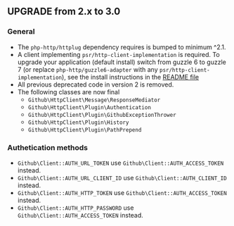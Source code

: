 ## UPGRADE from 2.x to 3.0

### General

* The `php-http/httplug` dependency requires is bumped to minimum ^2.1.
* A client implementing `psr/http-client-implementation` is required.
  To upgrade your application (default install) switch from guzzle 6 to guzzle 7 (or replace `php-http/guzzle6-adapter` with any `psr/http-client-implementation`), see the install instructions in the [README file](README.md)
* All previous deprecated code in version 2 is removed.
* The following classes are now final
    * `Github\HttpClient\Message\ResponseMediator`
    * `Github\HttpClient\Plugin\Authentication`
    * `Github\HttpClient\Plugin\GithubExceptionThrower`
    * `Github\HttpClient\Plugin\History`
    * `Github\HttpClient\Plugin\PathPrepend`

### Authetication methods

* `Github\Client::AUTH_URL_TOKEN` use `Github\Client::AUTH_ACCESS_TOKEN` instead.
* `Github\Client::AUTH_URL_CLIENT_ID` use `Github\Client::AUTH_CLIENT_ID` instead.
* `Github\Client::AUTH_HTTP_TOKEN` use `Github\Client::AUTH_ACCESS_TOKEN` instead.
* `Github\Client::AUTH_HTTP_PASSWORD` use `Github\Client::AUTH_ACCESS_TOKEN` instead.
